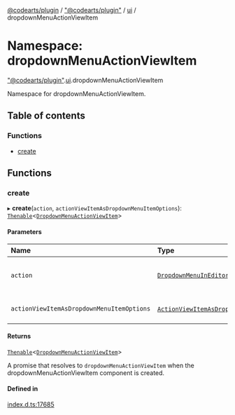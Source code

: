 [@codearts/plugin](../README.md) / ["@codearts/plugin"](_codearts_plugin_.md) / [ui](codearts_plugin_.ui.md) / dropdownMenuActionViewItem

# Namespace: dropdownMenuActionViewItem

["@codearts/plugin"](_codearts_plugin_.md).[ui](codearts_plugin_.ui.md).dropdownMenuActionViewItem

Namespace for dropdownMenuActionViewItem.

## Table of contents

### Functions

- [create](codearts_plugin_.ui.dropdownMenuActionViewItem.md#create)

## Functions

### create

▸ **create**(`action`, `actionViewItemAsDropdownMenuItemOptions`): [`Thenable`](../interfaces/Thenable.md)<[`DropdownMenuActionViewItem`](../interfaces/codearts_plugin_.ui.DropdownMenuActionViewItem-1.md)\>

#### Parameters

| Name | Type | Description |
| :------ | :------ | :------ |
| `action` | [`DropdownMenuInEditorOptions`](../interfaces/codearts_plugin_.ui.DropdownMenuInEditorOptions.md) | Action parameters required for creating a dropdownMenuActionViewItem component. |
| `actionViewItemAsDropdownMenuItemOptions` | [`ActionViewItemAsDropdownMenuItemOptions`](../interfaces/codearts_plugin_.ui.ActionViewItemAsDropdownMenuItemOptions.md)[] | Configuration parameters of the custom dropdown menu item component. |

#### Returns

[`Thenable`](../interfaces/Thenable.md)<[`DropdownMenuActionViewItem`](../interfaces/codearts_plugin_.ui.DropdownMenuActionViewItem-1.md)\>

A promise that resolves to `dropdownMenuActionViewItem` when the dropdownMenuActionViewItem component is created.

#### Defined in

[index.d.ts:17685](https://github.com/shuyaqian/cloudide-plugin-api/blob/5b69219/index.d.ts#L17685)

